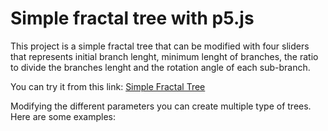 # Simple fractal tree with p5.js

This project is a simple fractal tree that can be modified with four sliders that represents initial branch lenght, minimum lenght of branches, the ratio to divide the branches lenght and the rotation angle of each sub-branch.

You can try it from this link: [Simple Fractal Tree]("https://editor.p5js.org/hectorxlxs/full/Xn3UNwiVV")

Modifying the different parameters you can create multiple type of trees.
Here are some examples:
![]()
